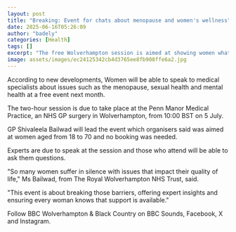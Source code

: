 ```yaml
---
layout: post
title: "Breaking: Event for chats about menopause and women's wellness"
date: 2025-06-16T05:26:09
author: "badely"
categories: [Health]
tags: []
excerpt: "The free Wolverhampton session is aimed at showing women what support is available, organisers say."
image: assets/images/ec24125342cb4d3765ee8fb908ffe6a2.jpg
---
```


According to new developments, Women will be able to speak to medical specialists about issues such as the menopause, sexual health and mental health at a free event next month.

The two-hour session is due to take place at the Penn Manor Medical Practice, an NHS GP surgery in Wolverhampton, from 10:00 BST on 5 July.

GP Shivaleela Bailwad will lead the event which organisers said was aimed at women aged from 18 to 70 and no booking was needed.

Experts are due to speak at the session and those who attend will be able to ask them questions.

"So many women suffer in silence with issues that impact their quality of life," Ms Bailwad, from The Royal Wolverhampton NHS Trust, said.

"This event is about breaking those barriers, offering expert insights and ensuring every woman knows that support is available."

Follow BBC Wolverhampton & Black Country on BBC Sounds, Facebook, X and Instagram.

